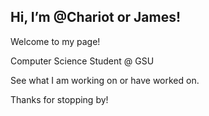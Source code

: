 ## Hi, I’m @Chariot or James!
Welcome to my page!

Computer Science Student @ GSU

See what I am working on or have worked on.<br>

Thanks for stopping by!




<!-- Proudly created with GPRM ( https://gprm.itsvg.in ) -->
